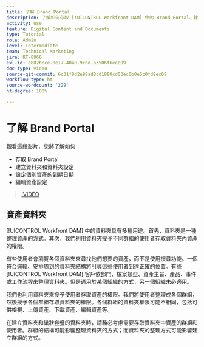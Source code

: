 ```yaml
---
title: 了解 Brand Portal
description: 了解如何存取 [!UICONTROL Workfront DAM] 中的 Brand Portal、建立資料夾、設定個別資產的到期日期以及編輯資產設定。
activity: use
feature: Digital Content and Documents
type: Tutorial
role: Admin
level: Intermediate
team: Technical Marketing
jira: KT-8966
exl-id: e882bcce-0e17-4040-9cbd-a3506f6ee099
doc-type: video
source-git-commit: 6c31f8d2e98ad8cd1880cd03ec0b0e6c0fd9ec09
workflow-type: ht
source-wordcount: '229'
ht-degree: 100%

---
```


# 了解 Brand Portal

觀看這段影片，您將了解如何：

* 存取 Brand Portal
* 建立資料夾和資料夾設定
* 設定個別資產的到期日期
* 編輯資產設定

>[!VIDEO](https://video.tv.adobe.com/v/335229/?quality=12&learn=on)

## 資產資料夾

[!UICONTROL Workfront DAM] 中的資料夾具有多種用途。首先，資料夾是一種整理資產的方式。其次，我們利用資料夾授予不同群組的使用者存取資料夾內資產的權限。

有些使用者會瀏覽各個資料夾來尋找他們想要的資產，而不是使用搜尋功能。一個符合邏輯、安排周到的資料夾結構將引導這些使用者到達正確的位置。有些 [!UICONTROL Workfront DAM] 客戶依部門、檔案類型、資產主旨、產品、事件或工作流程來整理資料夾。但是適用於某個組織的方式，另一個組織未必適用。

我們也利用資料夾來授予使用者存取資產的權限。我們將使用者整理成各個群組，然後授予各個群組存取資料夾的權限。各個群組的資料夾權限可能不相同，包括可供檢視、上傳資產、下載資產、編輯資產等。

在建立資料夾和巢狀套疊的資料夾時，請務必考慮需要存取資料夾中資產的群組和使用者。群組的結構可能影響整理資料夾的方式；而資料夾的整理方式可能影響建立群組的方式。
